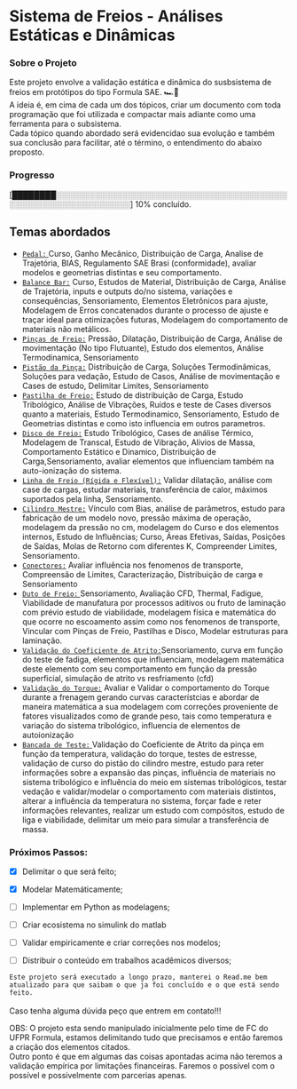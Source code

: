 #  Sistema de Freios - Análises Estáticas e Dinâmicas

### Sobre o Projeto
Este projeto envolve a validação estática e dinâmica do susbsistema de freios em protótipos do tipo Formula SAE. 🏎️💨 <br>
A ideia é, em cima de cada um dos tópicos, criar um documento com toda programação que foi utilizada e compactar mais adiante como uma ferramenta para o subsistema.<br>
Cada tópico quando abordado será evidencidao sua evolução e também sua conclusão para facilitar, até o término, o entendimento do abaixo proposto.<br>


### Progresso
[████████░░░░░░░░░░░░░░░░░░░░░░░░░░░░░░░░░░░░░░░░░░░░░░░░░░░░░░░░░░░░░░░░] 10% concluído.

## Temas abordados 
* <ins>`Pedal:` </ins> Curso, Ganho Mecânico, Distribuição de Carga, Analise de Trajetória, BIAS, Regulamento SAE Brasi (conformidade), avaliar modelos e geometrias distintas e seu comportamento.<br>
* <ins>`Balance Bar:`</ins> Curso, Estudos de Material, Distribuição de Carga, Análise de Trajetória, inputs e outputs do/no sistema, variações e consequências, Sensoriamento, Elementos Eletrônicos para ajuste, Modelagem de Erros concatenados durante o processo de ajuste e traçar ideal para otimizações futuras, Modelagem do comportamento de materiais não metálicos.<br>
* <ins>`Pinças de Freio:`</ins> Pressão, Dilatação, Distribuição de Carga, Análise de movimentação (No tipo Flutuante), Estudo dos elementos, Análise Termodinamica, Sensoriamento <br>
* <ins>`Pistão da Pinça:`</ins> Distribuição de Carga, Soluções Termodinâmicas, Soluções para vedação, Estudo de Casos, Análise de movimentação e Cases de estudo, Delimitar Limites, Sensoriamento <br>
* <ins>`Pastilha de Freio:`</ins> Estudo de distribuição de Carga, Estudo Tribológico, Análise de Vibrações, Ruídos e teste de Cases diversos quanto a materiais, Estudo Termodinamico, Sensoriamento, Estudo de Geometrias distintas e como isto influencia em outros parametros.
* <ins>`Disco de Freio:`</ins> Estudo Tribológico, Cases de análise Térmico, Modelagem de Transcal, Estudo de Vibração, Alivios de Massa, Comportamento Estático e Dinamico, Distribuição de Carga,Sensoriamento, avaliar elementos que influenciam também na auto-ionização do sistema.
* <ins>`Linha de Freio (Rígida e Flexível):`</ins> Validar dilatação, análise com case de cargas, estudar materiais, transferência de calor, máximos suportados pela linha, Sensoriamento.
* <ins>`Cilindro Mestre:`</ins> Vínculo com Bias, análise de parâmetros, estudo para fabricação de um modelo novo, pressão máxima de operação, modelagem da pressão no cm, modelagem do Curso e dos elementos internos, Estudo de Influências; Curso, Áreas Efetivas, Saídas, Posições de Saídas, Molas de Retorno com diferentes K, Compreender Limites, Sensoriamento.
* <ins>`Conectores:`</ins> Avaliar influência nos fenomenos de transporte, Compreensão de Limites, Caracterização, Distribuição de carga e Sensoriamento
* <ins>`Duto de Freio:` </ins>Sensoriamento, Avaliação CFD, Thermal, Fadigue, Viabilidade de manufatura por processos aditivos ou fruto de laminação com prévio estudo de viabilidade, modelagem física e matemática do que ocorre no escoamento assim como nos fenomenos de transporte, Vincular com Pinças de Freio, Pastilhas e Disco, Modelar estruturas para laminação.
* <ins>`Validação do Coeficiente de Atrito:`</ins>Sensoriamento, curva em função do teste de fadiga, elementos que influenciam, modelagem matemática deste elemento com seu comportamento em função da pressão superficial, simulação de atrito vs resfriamento (cfd)
* <ins>`Validação do Torque:`</ins> Avaliar e Validar o comportamento do Torque durante a frenagem gerando curvas característcias e abordar de maneira matemática a sua modelagem com correções proveniente de fatores visualizados como de grande peso, tais como temperatura e variação do sistema tribológico, influencia de elementos de autoionização
* <ins>`Bancada de Teste:` </ins> Validação do Coeficiente de Atrito da pinça em função da temperatura, validação do torque, testes de estresse, validação de curso do pistão do cilindro mestre, estudo para reter informações sobre a expansão das pinças, influência de materiais no sistema tribológico e influência do meio em sistemas tribológicos, testar vedação e validar/modelar o comportamento com materiais distintos, alterar a influência da temperatura no sistema, forçar fade e reter informações relevantes, realizar um estudo com compósitos, estudo de liga e viabilidade, delimitar um meio para simular a transferência de massa.
  
### Próximos Passos:
- [X] Delimitar o que será feito;
- [X] Modelar Matemáticamente;
- [ ] Implementar em Python as modelagens;
- [ ] Criar ecosistema no simulink do matlab
- [ ] Validar empiricamente e criar correções nos modelos;
- [ ] Distribuir o conteúdo em trabalhos acadêmicos diversos;


`Este projeto será executado a longo prazo, manterei o Read.me bem atualizado para que saibam o que ja foi concluído e o que está sendo feito.` <br>
<br>
Caso tenha alguma dúvida peço que entrem em contato!!!


OBS: O projeto esta sendo manipulado inicialmente pelo time de FC do UFPR Formula, estamos delimitando tudo que precisamos e então faremos a criação dos elementos citados.<br>
Outro ponto é que em algumas das coisas apontadas acima não teremos a validação empírica por limitações financeiras. Faremos o possível com o possível e possivelmente com parcerias apenas.
